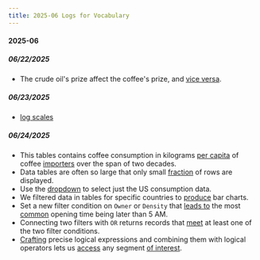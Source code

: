 ```yaml
---
title: 2025-06 Logs for Vocabulary
---
```


#### 2025-06

##### 06/22/2025

- The crude oil's prize affect the coffee's prize, and [vice versa](http://localhost:5500/En/dict/vice_versa.html#entry1.1-1).

##### 06/23/2025

- [log scales](http://localhost:5500/En/dict/log_scale.html#entry1.1-2)

##### 06/24/2025

- This tables contains coffee consumption in kilograms [per capita](http://localhost:5500/En/dict/per_capita.html#entry1.1-1) of coffee [import](http://localhost:5500/En/dict/import.html#entry1.1-1a)[ers](http://localhost:5500/En/dict/-er.html#entry5.1-2b) over the span of two decades.
- Data tables are often so large that only small [fraction](http://localhost:5500/En/dict/fraction.html#entry1.1-1b(2)) of rows are displayed.
- Use the [dropdown](http://localhost:5500/En/dict/dropdown.html#entry1.1-1) to select just the US consumption data.
- We filtered data in tables for specific countries to [produce](http://localhost:5500/En/dict/produce.html#entry1.1-1) bar charts.
- Set a new filter condition on `Owner` or `Density` that [leads to](http://localhost:5500/En/dict/lead_to.html#entry1.1-1) the most [common](http://localhost:5500/En/dict/common.html#entry1.1-3a) opening time being later than 5 AM.
- Connecting two filters with `OR` returns records that [meet](http://localhost:5500/En/dict/meet.html#entry1.1-4) at least one of the two filter conditions.
- [Crafting](http://localhost:5500/En/dict/craft.html#entry2.1-1) precise logical expressions and combining them with logical operators lets us [access](http://localhost:5500/En/dict/access.html#entry2.1-1a) any segment [of interest](http://localhost:5500/En/dict/of_interest.html#entry1.1-1).
